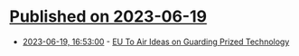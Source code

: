 # [Published on 2023-06-19](index.md)

* [2023-06-19, 16:53:00](https://slashdot.org/story/23/06/19/1653259/eu-to-air-ideas-on-guarding-prized-technology?utm_source=rss1.0mainlinkanon&utm_medium=feed) - [EU To Air Ideas on Guarding Prized Technology](https://slashdot.org/story/23/06/19/1653259/eu-to-air-ideas-on-guarding-prized-technology?utm_source=rss1.0mainlinkanon&utm_medium=feed)
